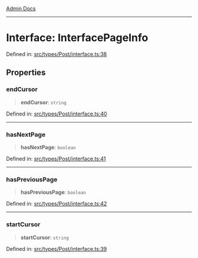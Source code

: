 [Admin Docs](/)

---

# Interface: InterfacePageInfo

Defined in: [src/types/Post/interface.ts:38](https://github.com/PalisadoesFoundation/talawa-admin/blob/main/src/types/Post/interface.ts#L38)

## Properties

### endCursor

> **endCursor**: `string`

Defined in: [src/types/Post/interface.ts:40](https://github.com/PalisadoesFoundation/talawa-admin/blob/main/src/types/Post/interface.ts#L40)

---

### hasNextPage

> **hasNextPage**: `boolean`

Defined in: [src/types/Post/interface.ts:41](https://github.com/PalisadoesFoundation/talawa-admin/blob/main/src/types/Post/interface.ts#L41)

---

### hasPreviousPage

> **hasPreviousPage**: `boolean`

Defined in: [src/types/Post/interface.ts:42](https://github.com/PalisadoesFoundation/talawa-admin/blob/main/src/types/Post/interface.ts#L42)

---

### startCursor

> **startCursor**: `string`

Defined in: [src/types/Post/interface.ts:39](https://github.com/PalisadoesFoundation/talawa-admin/blob/main/src/types/Post/interface.ts#L39)
